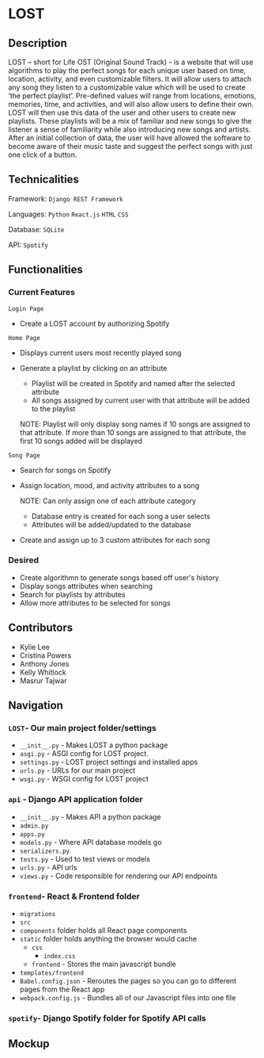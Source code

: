 # LOST

## Description 
LOST – short for Life OST (Original Sound Track) - is a website that will use algorithms to play the perfect songs for each unique user based on time, location, activity, and even customizable filters. It will allow users to attach any song they listen to a customizable value which will be used to create ‘the perfect playlist’. Pre-defined values will range from locations, emotions, memories, time, and activities, and will also allow users to define their own. LOST will then use this data of the user and other users to create new playlists. These playlists will be a mix of familiar and new songs to give the listener a sense of familiarity while also introducing new songs and artists. After an initial collection of data, the user will have allowed the software to become aware of their music taste and suggest the perfect songs with just one click of a button.  

## Technicalities 

Framework: `Django REST Framework `

Languages: `Python` `React.js` `HTML` `CSS`

Database: `SQLite`

API: `Spotify` 

## Functionalities
### Current Features
`Login Page`

- Create a LOST account by authorizing Spotify

`Home Page`


- Displays current users most recently played song 
- Generate a playlist by clicking on an attribute 
  - Playlist will be created in Spotify and named after the selected attribute 
  - All songs assigned by current user with that attribute will be added to the playlist
  
  NOTE: Playlist will only display song names if 10 songs are assigned to that attribute. 
  If more than 10 songs are assigned to that attribute, the first 10 songs added will be displayed 
  
`Song Page`
- Search for songs on Spotify
- Assign location, mood, and activity attributes to a song 

  NOTE: Can only assign one of each attribute category 
   - Database entry is created for each song a user selects 
   - Attributes will be added/updated to the database
- Create and assign up to 3 custom attributes for each song

### Desired 
- Create algorithmn to generate songs based off user's history 
- Display songs attributes when searching 
- Search for playlists by attributes
- Allow more attributes to be selected for songs 

## Contributors 
- Kylie Lee 
- Cristina Powers
- Anthony Jones
- Kelly Whitlock
- Masrur Tajwar


## Navigation
### `LOST`- Our main project folder/settings 
* `__init__.py` - Makes LOST a python package 
* `asgi.py` - ASGI config for LOST project.
* `settings.py` - LOST project settings and installed apps
* `urls.py` - URLs for our main project 
*  `wsgi.py` - WSGI config for LOST project
### `api` - Django API application folder 
* `__init__.py` - Makes API a python package 
* `admin.py`
* `apps.py`
* `models.py` - Where API database models go 
* `serializers.py`
* `tests.py` - Used to test views or models 
* `urls.py` - API urls 
* `views.py` - Code responsible for rendering our API endpoints
### `frontend`- React & Frontend folder
* `migrations`
* `src` 
* `components` folder holds all React page components 
* `static` folder holds anything the browser would cache 
  * `css`
    * `index.css` 
  *  `frontend` - Stores the main javascript bundle
* `templates/frontend` 
* `Babel.config.json` - Reroutes the pages so you can go to different pages from the React app 
* `webpack.config.js` - Bundles all of our Javascript files into one file 
### `spotify`- Django Spotify folder for Spotify API calls
## Mockup
